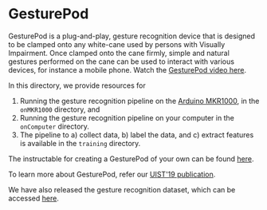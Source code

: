 GesturePod 
==========

GesturePod is a plug-and-play, gesture recognition device that is designed to be clamped onto
any white-cane used by persons with Visually Impairment. Once clamped onto the cane firmly, 
simple and natural gestures performed on the cane can be used to interact with various devices,
for instance a mobile phone. Watch the [GesturePod video here](https://1drv.ms/u/s!AjDloPaG_l0Et7Ikid1voOVFuI116Q).

In this directory, we provide resources for
  1. Running the gesture recognition pipeline on the [Arduino MKR1000](https://store.arduino.cc/usa/arduino-mkr1000), in the `onMKR1000` directory, and
  2. Running the gesture recognition pipeline on your computer in the `onComputer` directory.
  3. The pipeline to a) collect data, b) label the data, and c) extract features  is available in the `training` directory.

The instructable for creating a GesturePod of your own can be found [here](http://13.66.205.178:4000/Projects/GesturePod/instructable.html). 

To learn more about GesturePod, refer our [UIST'19 publication](https://github.com/microsoft/EdgeML/blob/master/docs/publications/ICane-UIST19.pdf).

We have also released the gesture recognition dataset, which can be accessed [here](https://www.microsoft.com/en-us/research/uploads/prod/2018/05/dataTR_v1.tar.gz). 


